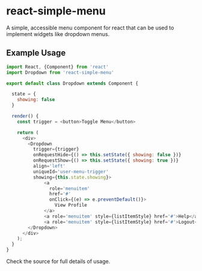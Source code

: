 react-simple-menu
=========================

A simple, accessible menu component for react that can be used to implement widgets like dropdown menus.

## Example Usage

```javascript
import React, {Component} from 'react'
import Dropdown from 'react-simple-menu'

export default class Dropdown extends Component {

  state = {
    showing: false
  }

  render() {
    const trigger = <button>Toggle Menu</button>

    return (
      <div>
        <Dropdown
          trigger={trigger}
          onRequestHide={() => this.setState({ showing: false })}
          onRequestShow={() => this.setState({ showing: true })}
          align='left'
          uniqueId='user-menu-trigger'
          showing={this.state.showing}>
              <a
                role='menuitem'
                href='#'
                onClick={(e) => e.preventDefault()}>
                  View Profile
              </a>
              <a role='menuitem' style={listItemStyle} href='#'>Help</a>
              <a role='menuitem' style={listItemStyle} href='#'>Logout</a>
        </Dropdown>
      </div>
    );
  }
}
```

Check the source for full details of usage.
